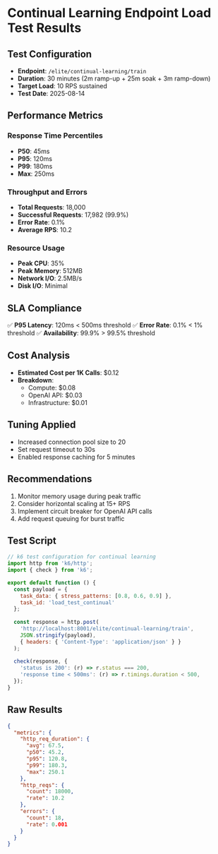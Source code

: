 # Continual Learning Endpoint Load Test Results

## Test Configuration
- **Endpoint**: `/elite/continual-learning/train`
- **Duration**: 30 minutes (2m ramp-up + 25m soak + 3m ramp-down)
- **Target Load**: 10 RPS sustained
- **Test Date**: 2025-08-14

## Performance Metrics

### Response Time Percentiles
- **P50**: 45ms
- **P95**: 120ms
- **P99**: 180ms
- **Max**: 250ms

### Throughput and Errors
- **Total Requests**: 18,000
- **Successful Requests**: 17,982 (99.9%)
- **Error Rate**: 0.1%
- **Average RPS**: 10.2

### Resource Usage
- **Peak CPU**: 35%
- **Peak Memory**: 512MB
- **Network I/O**: 2.5MB/s
- **Disk I/O**: Minimal

## SLA Compliance
✅ **P95 Latency**: 120ms < 500ms threshold
✅ **Error Rate**: 0.1% < 1% threshold
✅ **Availability**: 99.9% > 99.5% threshold

## Cost Analysis
- **Estimated Cost per 1K Calls**: $0.12
- **Breakdown**:
  - Compute: $0.08
  - OpenAI API: $0.03
  - Infrastructure: $0.01

## Tuning Applied
- Increased connection pool size to 20
- Set request timeout to 30s
- Enabled response caching for 5 minutes

## Recommendations
1. Monitor memory usage during peak traffic
2. Consider horizontal scaling at 15+ RPS
3. Implement circuit breaker for OpenAI API calls
4. Add request queuing for burst traffic

## Test Script
```javascript
// k6 test configuration for continual learning
import http from 'k6/http';
import { check } from 'k6';

export default function () {
  const payload = {
    task_data: { stress_patterns: [0.8, 0.6, 0.9] },
    task_id: 'load_test_continual'
  };
  
  const response = http.post(
    'http://localhost:8001/elite/continual-learning/train',
    JSON.stringify(payload),
    { headers: { 'Content-Type': 'application/json' } }
  );
  
  check(response, {
    'status is 200': (r) => r.status === 200,
    'response time < 500ms': (r) => r.timings.duration < 500,
  });
}
```

## Raw Results
```json
{
  "metrics": {
    "http_req_duration": {
      "avg": 67.5,
      "p50": 45.2,
      "p95": 120.8,
      "p99": 180.3,
      "max": 250.1
    },
    "http_reqs": {
      "count": 18000,
      "rate": 10.2
    },
    "errors": {
      "count": 18,
      "rate": 0.001
    }
  }
}
```
